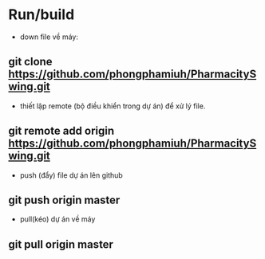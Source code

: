 
# Run/build
- down file về máy:
## git clone https://github.com/phongphamiuh/PharmacitySwing.git
- thiết lập remote (bộ điều khiển trong dự án) để xử lý file.
## git remote add origin https://github.com/phongphamiuh/PharmacitySwing.git
- push (đẩy) file dự án lên github
## git push origin master
- pull(kéo) dự án về máy
## git pull origin master
